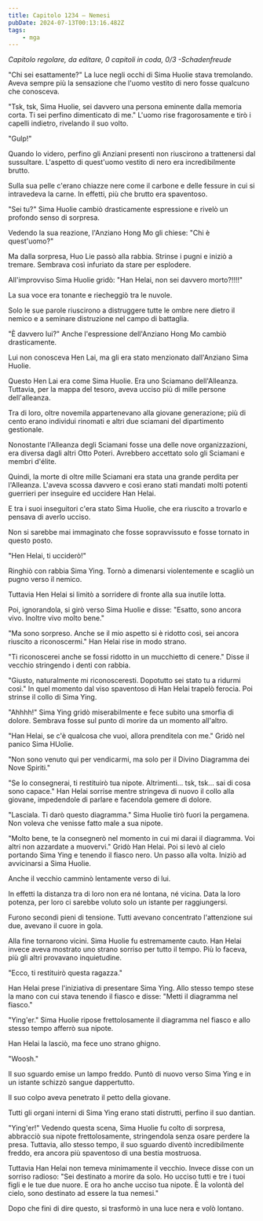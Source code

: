 ```yaml
---
title: Capitolo 1234 – Nemesi
pubDate: 2024-07-13T00:13:16.482Z
tags:
    - mga
---
```



<em>Capitolo regolare,
da editare,
0 capitoli in coda, 0/3
-Schadenfreude</em>


"Chi sei esattamente?" La luce negli occhi di Sima Huolie stava tremolando. Aveva sempre più la sensazione che l'uomo vestito di nero fosse qualcuno che conosceva.


"Tsk, tsk, Sima Huolie, sei davvero una persona eminente dalla memoria corta. Ti sei perfino dimenticato di me." L'uomo rise fragorosamente e tirò i capelli indietro, rivelando il suo volto.


"Gulp!"


Quando lo videro, perfino gli Anziani presenti non riuscirono a trattenersi dal sussultare. L'aspetto di quest'uomo vestito di nero era incredibilmente brutto.


Sulla sua pelle c'erano chiazze nere come il carbone e delle fessure in cui si intravedeva la carne. In effetti, più che brutto era spaventoso.


"Sei tu?" Sima Huolie cambiò drasticamente espressione e rivelò un profondo senso di sorpresa.


Vedendo la sua reazione, l'Anziano Hong Mo gli chiese: "Chi è quest'uomo?"


Ma dalla sorpresa, Huo Lie passò alla rabbia. Strinse i pugni e iniziò a tremare. Sembrava così infuriato da stare per esplodere.


All'improvviso Sima Huolie gridò: "Han Helai, non sei davvero morto?!!!!"


La sua voce era tonante e riecheggiò tra le nuvole.


Solo le sue parole riuscirono a distruggere tutte le ombre nere dietro il nemico e a seminare distruzione nel campo di battaglia.


"È davvero lui?" Anche l'espressione dell'Anziano Hong Mo cambiò drasticamente.


Lui non conosceva Hen Lai, ma gli era stato menzionato dall'Anziano Sima Huolie.


 Questo Hen Lai era come Sima Huolie. Era uno Sciamano dell'Alleanza. Tuttavia, per la mappa del tesoro, aveva ucciso più di mille persone dell'alleanza.


Tra di loro, oltre novemila appartenevano alla giovane generazione; più di cento erano individui rinomati e altri due sciamani del dipartimento gestionale.


Nonostante l'Alleanza degli Sciamani fosse una delle nove organizzazioni, era diversa dagli altri Otto Poteri. Avrebbero accettato solo gli Sciamani e membri d'élite.


Quindi, la morte di oltre mille Sciamani era stata una grande perdita per l'Alleanza. L'aveva scossa davvero e così erano stati mandati molti potenti guerrieri per inseguire ed uccidere Han Helai.


E tra i suoi inseguitori c'era stato Sima Huolie, che era riuscito a trovarlo e pensava di averlo ucciso.


Non si sarebbe mai immaginato che fosse sopravvissuto e fosse tornato in questo posto.


"Hen Helai, ti ucciderò!"


Ringhiò con rabbia Sima Ying. Tornò a dimenarsi violentemente e scagliò un pugno verso il nemico.


Tuttavia Hen Helai si limitò a sorridere di fronte alla sua inutile lotta.


Poi, ignorandola, si girò verso Sima Huolie e disse: "Esatto, sono ancora vivo. Inoltre vivo molto bene."


"Ma sono sorpreso. Anche se il mio aspetto si è ridotto così, sei ancora riuscito a riconoscermi." Han Helai rise in modo strano.


"Ti riconoscerei anche se fossi ridotto in un mucchietto di cenere." Disse il vecchio stringendo i denti con rabbia.


"Giusto, naturalmente mi riconosceresti. Dopotutto sei stato tu a ridurmi così." In quel momento dal viso spaventoso di Han Helai trapelò ferocia. Poi strinse il collo di Sima Ying.


"Ahhhh!" Sima Ying gridò miserabilmente e fece subito una smorfia di dolore. Sembrava fosse sul punto di morire da un momento all'altro.


"Han Helai, se c'è qualcosa che vuoi, allora prenditela con me." Gridò nel panico Sima HUolie.


"Non sono venuto qui per vendicarmi, ma solo per il Divino Diagramma dei Nove Spiriti."


"Se lo consegnerai, ti restituirò tua nipote. Altrimenti... tsk, tsk... sai di cosa sono capace." Han Helai sorrise mentre stringeva di nuovo il collo alla giovane, impedendole di parlare e facendola gemere di dolore.


"Lasciala. Ti darò questo diagramma." Sima Huolie tirò fuori la pergamena. Non voleva che venisse fatto male a sua nipote.


"Molto bene, te la consegnerò nel momento in cui mi darai il diagramma. Voi altri non azzardate a muovervi." Gridò Han Helai. Poi si levò al cielo portando Sima Ying e tenendo il fiasco nero. Un passo alla volta. Iniziò ad avvicinarsi a Sima Huolie.


Anche il vecchio camminò lentamente verso di lui.


In effetti la distanza tra di loro non era né lontana, né vicina. Data la loro potenza, per loro ci sarebbe voluto solo un istante per raggiungersi.


Furono secondi pieni di tensione. Tutti avevano concentrato l'attenzione sui due, avevano il cuore in gola.


Alla fine tornarono vicini. Sima Huolie fu estremamente cauto. Han Helai invece aveva mostrato uno strano sorriso per tutto il tempo. Più lo faceva, più gli altri provavano inquietudine.


"Ecco, ti restituirò questa ragazza."


Han Helai prese l'iniziativa di presentare Sima Ying. Allo stesso tempo stese la mano con cui stava tenendo il fiasco e disse: "Metti il diagramma nel fiasco."


"Ying'er." Sima Huolie ripose frettolosamente il diagramma nel fiasco e allo stesso tempo afferrò sua nipote.


Han Helai la lasciò, ma fece uno strano ghigno.


"Woosh."


Il suo sguardo emise un lampo freddo. Puntò di nuovo verso Sima Ying e in un istante schizzò sangue dappertutto.


Il suo colpo aveva penetrato il petto della giovane.


Tutti gli organi interni di Sima Ying erano stati distrutti, perfino il suo dantian.


"Ying'er!" Vedendo questa scena, Sima Huolie fu colto di sorpresa, abbracciò sua nipote frettolosamente, stringendola senza osare perdere la presa. Tuttavia, allo stesso tempo, il suo sguardo diventò incredibilmente freddo, era ancora più spaventoso di una bestia mostruosa.


Tuttavia Han Helai non temeva minimamente il vecchio. Invece disse con un sorriso radioso: "Sei destinato a morire da solo. Ho ucciso tutti e tre i tuoi figli e le tue due nuore. E ora ho anche ucciso tua nipote. È la volontà del cielo, sono destinato ad essere la tua nemesi."


Dopo che finì di dire questo, si trasformò in una luce nera e volò lontano.
                                


                                



